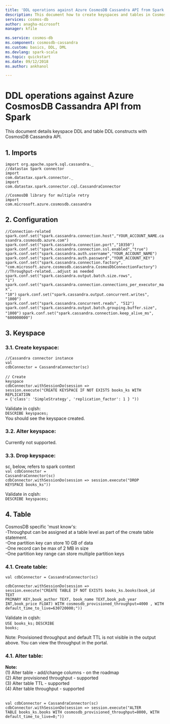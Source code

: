 ```yaml
---
title: 'DDL operations against Azure CosmosDB Cassandra API from Spark | Microsoft Docs'
description: This document how to create keyspaces and tables in CosmosDB Cassandra API
services: cosmos-db
author: anagha-microsoft
manager: kfile

ms.service: cosmos-db
ms.component: cosmosdb-cassandra
ms.custom: basics, DDL, DML
ms.devlang: spark-scala
ms.topic: quickstart
ms.date: 09/12/2018
ms.author: ankhanol

---
```


# DDL operations against Azure CosmosDB Cassandra API from Spark

This document details keyspace DDL and table DDL constructs with CosmosDB Cassandra API.

## 1.  Imports
<code>import org.apache.spark.sql.cassandra.\_</code><br>
<code>//datastax Spark connector</code><br>
<code>import com.datastax.spark.connector._</code><br>
<code>import com.datastax.spark.connector.cql.CassandraConnector</code><br>

<code>//CosmosDB library for multiple retry</code><br>
<code>import com.microsoft.azure.cosmosdb.cassandra</code>

## 2. Configuration
<code>//Connection-related</code>
<code>spark.conf.set("spark.cassandra.connection.host","YOUR_ACCOUNT_NAME.cassandra.cosmosdb.azure.com")</code>
<code>spark.conf.set("spark.cassandra.connection.port","10350")</code>
<code>spark.conf.set("spark.cassandra.connection.ssl.enabled","true")</code>
<code>spark.conf.set("spark.cassandra.auth.username","YOUR_ACCOUNT_NAME")</code>
<code>spark.conf.set("spark.cassandra.auth.password","YOUR_ACCOUNT_KEY")</code><br>
<code>spark.conf.set("spark.cassandra.connection.factory", "com.microsoft.azure.cosmosdb.cassandra.CosmosDbConnectionFactory")</code><br>
<code>//Throughput-related...adjust as needed</code><br>
<code>spark.conf.set("spark.cassandra.output.batch.size.rows", "1")</code>
<code>spark.conf.set("spark.cassandra.connection.connections_per_executor_max", "10")</code>
<code>spark.conf.set("spark.cassandra.output.concurrent.writes", "1000")</code><br>
<code>spark.conf.set("spark.cassandra.concurrent.reads", "512")</code>
<code>spark.conf.set("spark.cassandra.output.batch.grouping.buffer.size", "1000")</code>
<code>spark.conf.set("spark.cassandra.connection.keep_alive_ms", "600000000")</code>

## 3.  Keyspace
### 3.1. Create keyspace:<br>

<code>//Cassandra connector instance</code><br>
<code>val cdbConnector = CassandraConnector(sc)</code><br><br>
<code>// Create keyspace</code><br>
<code>cdbConnector.withSessionDo(session => session.execute("CREATE KEYSPACE IF NOT EXISTS books_ks WITH REPLICATION = {'class': 'SimpleStrategy', 'replication_factor': 1 } "))</code>

Validate in cqlsh:<br>
<code>DESCRIBE keyspaces;</code><br>
You should see the keyspace created.

### 3.2. Alter keyspace:<br>
Currently not supported.

### 3.3. Drop keyspace:<br>
sc, below, refers to spark context<br>
<code>val cdbConnector = CassandraConnector(sc)</code><br>
<code>cdbConnector.withSessionDo(session => session.execute("DROP KEYSPACE books_ks"))</code><br>
  
Validate in cqlsh:<br>
<code>DESCRIBE keyspaces;</code>

## 4.  Table
CosmosDB specific 'must know's:<br>
  -Throughput can be assigned at a table level as part of the create table statement.<br>
  -One partition key can store 10 GB of data<br>
  -One record can be max of 2 MB in size<br>
  -One partition key range can store multiple partition keys<br>

### 4.1. Create table:<br>
<code>val cdbConnector = CassandraConnector(sc)</code>

<code>cdbConnector.withSessionDo(session => session.execute("CREATE TABLE IF NOT EXISTS books_ks.books(book_id TEXT PRIMARY KEY,book_author TEXT, book_name TEXT,book_pub_year INT,book_price FLOAT) WITH cosmosdb_provisioned_throughput=4000 , WITH default_time_to_live=630720000;"))</code>

Validate in cqlsh:<br>
<code>USE books_ks;</code>
<code>DESCRIBE books;</code>

Note: Provisioned throughput and default TTL is not visible in the output above.  You can view the throughput in the portal.

### 4.1. Alter table:<br>
**Note:**<br>
(1) Alter table - add/change columns - on the roadmap<br>
(2) Alter provisioned throughput - supported<br>
(3) Alter table TTL - supported<br>
(4) Alter table throughput - supported<br><br>

<code>val cdbConnector = CassandraConnector(sc)</code><br>
<code>cdbConnector.withSessionDo(session => session.execute("ALTER TABLE books_ks.books WITH cosmosdb_provisioned_throughput=8000, WITH default_time_to_live=0;"))</code>

